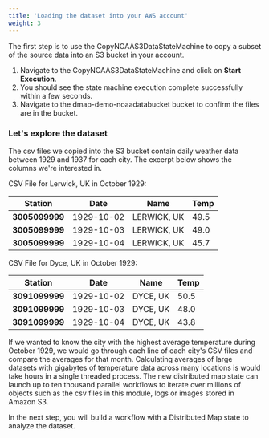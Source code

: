 ```yaml
---
title: 'Loading the dataset into your AWS account'
weight: 3
---
```


The first step is to use the CopyNOAAS3DataStateMachine to copy a subset of the source data into an S3 bucket in your account.

1. Navigate to the CopyNOAAS3DataStateMachine and click on **Start Execution**. 
2. You should see the state machine execution complete successfully within a few seconds.
3. Navigate to the dmap-demo-noaadatabucket bucket to confirm the files are in the bucket.

### Let's explore the dataset

The csv files we copied into the S3 bucket contain daily weather data between 1929 and 1937 for each city. The excerpt below shows the columns we're interested in.

CSV File for Lerwick, UK in October 1929:

| Station        | Date       | Name        | Temp |
| ---            | ---        | ---         | ---  |
| **3005099999** | 1929-10-02 | LERWICK, UK | 49.5 |
| **3005099999** | 1929-10-03 | LERWICK, UK | 49.0 |
| **3005099999** | 1929-10-04 | LERWICK, UK | 45.7 |

CSV File for Dyce, UK in October 1929:

| Station        | Date       | Name        | Temp |
| ---            | ---        | ---         | ---  |
| **3091099999** | 1929-10-02 | DYCE, UK    | 50.5 |
| **3091099999** | 1929-10-03 | DYCE, UK    | 48.0 |
| **3091099999** | 1929-10-04 | DYCE, UK    | 43.8 |

If we wanted to know the city with the highest average temperature during October 1929, we would go through each line of each city's CSV files and compare the averages for that month. Calculating averages of large datasets with gigabytes of temperature data across many locations is would take hours in a single threaded process. The new distributed map state can launch up to ten thousand parallel workflows to iterate over millions of objects such as the csv files in this module, logs or images stored in Amazon S3.

In the next step, you will build a workflow with a Distributed Map state to analyze the dataset.